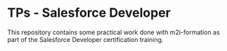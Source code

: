 # TPs - Salesforce Developer

This repository contains some practical work done with m2i-formation as part of the Salesforce Developer certification training.
